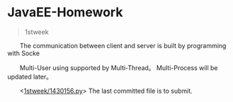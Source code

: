 # JavaEE-Homework

>1stweek

&emsp;&emsp;The communication between client and server is built by programming with Socke


&emsp;&emsp;Multi-User using supported by Multi-Thread。 Multi-Process will be updated later。
 
&emsp;&emsp;<[1stweek/1430156.py](https://github.com/Gusting/JavaEE-Homework/blob/master/1stweek/14301056.py)> The last committed file is to submit.